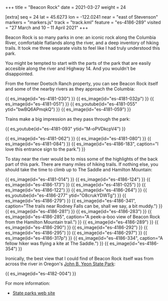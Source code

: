 +++
title = "Beacon Rock"
date = 2021-03-27
weight = 24

[extra]
seq = 24
lat = 45.6273
lon = -122.0241
near = "east of Stevenson"
markers = "markers.js"
track = "track.kml"
feature = "es-4186-289"
visited = "27 March and 10 – 11 April 2021"
+++

Beacon Rock is so many parks in one: an iconic rock along the Columbia River, comfortable flatlands along the river, and a deep inventory of hiking trails. It took me three separate visits to feel like I had truly understood this park.

<!-- more -->

You might be tempted to start with the parts of the park that are easily accesible along the river and Highway 14. And you wouldn't be disappointed.

From the former Doetsch Ranch property, you can see Beacon Rock itself and some of the nearby rivers as they approach the Columbia:

{{ es_image(id="es-4181-030") }}
{{ es_image(id="es-4181-032p") }}
{{ es_image(id="es-4181-051") }}
{{ es_youtube(id="es-4181-055" ytid="bwBQ6APmqkQ") }}
{{ es_image(id="es-4181-059") }}

Trains make a big impression as they pass through the park:

{{ es_youtube(id="es-4181-093" ytid="M-oPVDkcpV4") }}

{{ es_image(id="es-4181-062") }}
{{ es_image(id="es-4181-080") }}
{{ es_image(id="es-4181-084") }}
{{ es_image(id="es-4186-183", caption="I love this entrance sign to the park.") }}

To stay near the river would be to miss some of the highlights of the back part of this park. There are many miles of hiking trails. If nothing else, you should take the time to climb up to The Saddle and Hamilton Mountain:

{{ es_image(id="es-4181-014") }}
{{ es_image(id="es-4186-124") }}
{{ es_image(id="es-4186-173") }}
{{ es_image(id="es-4181-025") }}
{{ es_image(id="es-4186-122") }}
{{ es_image(id="es-4186-264") }}
{{ es_youtube(id="es-4186-277" ytid="O8crukYDWTg") }}
{{ es_image(id="es-4186-279") }}
{{ es_image(id="es-4186-341", caption="The trails near Rodney Falls can be, shall we say, a bit muddy.") }}
{{ es_image(id="es-4186-281") }}
{{ es_image(id="es-4186-283") }}
{{ es_image(id="es-4186-285", caption="A peek-a-boo view of Beacon Rock from the Hamilton Mountain trail.") }}
{{ es_image(id="es-4186-289") }}
{{ es_image(id="es-4186-290") }}
{{ es_image(id="es-4186-292") }}
{{ es_image(id="es-4186-295") }}
{{ es_image(id="es-4186-297") }}
{{ es_image(id="es-4186-317p") }}
{{ es_image(id="es-4186-334", caption="A fellow hiker was flying a kite at The Saddle.") }}
{{ es_image(id="es-4186-354") }}

Ironically, the best view that I could find of Beacon Rock itself was from across the river in Oregon's [John B. Yeon State Park](https://stateparks.oregon.gov/index.cfm?do=park.profile&parkId=114):

{{ es_image(id="es-4182-004") }}

For more information:

* [State parks web site](https://parks.state.wa.us/474/Beacon-Rock)
